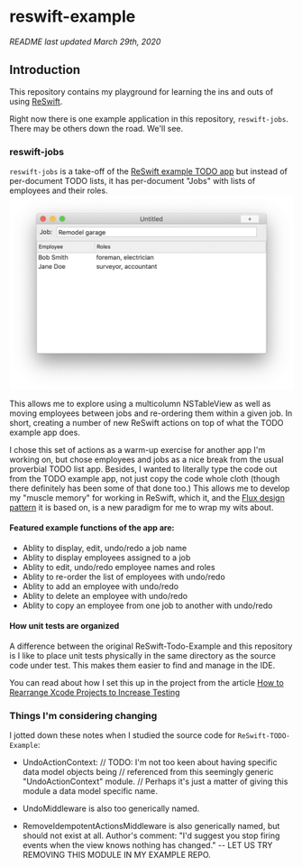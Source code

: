 # reswift-example #

*README last updated March 29th, 2020*

## Introduction

This repository contains my playground for learning the ins and outs of using [ReSwift](https://github.com/ReSwift/ReSwift). 

Right now there is one example application in this repository, `reswift-jobs`. There may be others down the road. We'll see.

### reswift-jobs 
`reswift-jobs` is a take-off of the [ReSwift example TODO app](https://github.com/ReSwift/ReSwift-Todo-Example) but instead of per-document TODO lists, it has per-document "Jobs" with lists of employees and their roles. 
![](reswift-jobs/screenshot.png)

This allows me to explore using a multicolumn NSTableView as well as moving employees between jobs and re-ordering them within a given job. In short, creating a number of new ReSwift actions on top of what the TODO example app does.

I chose this set of actions as a warm-up exercise for another app I'm working on, but chose employees and jobs as a nice break from the usual proverbial TODO list app. Besides, I wanted to literally type the code out from the TODO example app, not just copy the code whole cloth (though there definitely has been some of that done too.) This allows me to develop my "muscle memory" for working in ReSwift, which it, and the [Flux design pattern](https://code-cartoons.com/a-cartoon-guide-to-flux-6157355ab207) it is based on, is a new paradigm for me to wrap my wits about.

#### Featured example functions of the app are:

- Ablity to display, edit, undo/redo a job name
- Ablity to display employees assigned to a job
- Ablity to edit, undo/redo employee names and roles
- Ablity to re-order the list of employees with undo/redo
- Ablity to add an employee with undo/redo
- Ablity to delete an employee with undo/redo
- Ablity to copy an employee from one job to another with undo/redo

#### How unit tests are organized

A difference between the original ReSwift-Todo-Example and this repository is I like to place unit tests physically in the same directory as the source code under test. This makes them easier to find and manage in the IDE.

You can read about how I set this up in the project from the article [How to Rearrange Xcode Projects to Increase Testing](https://qualitycoding.org/rearrange-project-test-code/)


### Things I'm considering changing ###

I jotted down these notes when I studied the source code for `ReSwift-TODO-Example`:

* UndoActionContext:
// TODO: I'm not too keen about having specific data model objects being
// referenced from this seemingly generic "UndoActionContext" module.
// Perhaps it's just a matter of giving this module a data model specific name.

* UndoMiddleware is also too generically named. 

* RemoveIdempotentActionsMiddleware is also generically named, but should not exist at all. Author's comment: "I'd suggest you stop firing events when the view knows nothing has changed." -- LET US TRY REMOVING THIS MODULE IN MY EXAMPLE REPO.
